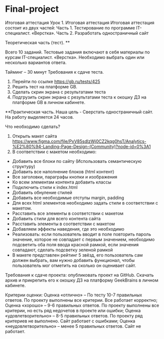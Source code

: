 # Final-project
Итоговая аттестация
Урок 1. Итоговая аттестация
Итоговая аттестация состоит из двух частей:
Часть 1. Тестирование по программе IT-специалист. «Верстка».
Часть 2. Разработать одностраничный сайт

Теоретическая часть (тест). **

Всего 10 заданий. Тестовые задания включают в себя материалы по курсам IT-специалист. «Верстка».
Необходимо выбрать один или несколько вариантов ответа.

Тайминг – 30 минут
Требования к сдаче теста.
1. Перейти по ссылке https://gb.ru/tests/425
2. Решить тест на платформе GB.
3. Сделать скрин экрана с результатами теста
4. Подгрузить скрин экрана с результатами теста к окошку ДЗ на платформе GB в личном кабинете.


**Практическая часть.
Наша цель - Сверстать одностраничный сайт.
На работу выделяется 24 часов.

Что необходимо сделать?
1. Открыть макет сайта https://www.figma.com/file/PxV85sdIzWj0CZ2kqg0hsT/Analytics-%E2%80%94-Landing-Page-Design-(Community)?node-id=0%3A1
2. В соответствии с макетом необходимо:
- Добавить все блоки по сайту (Использовать семантическую структуру)
- Добавить все наполнение блоков (html контент)
- Все заголовки, параграфы кнопки и изображения
- Ко всем элементам контента добавить классы
- Подключить стили к index.html
- Добавить обнуление стилей
- Добавить все необходимые отступы margin, padding
- Для всех html элементов необходимо задать стили в соответствии с макетом.
- Расставить все элементы в соответствии с макетом
- Добавить стили для всего контента сайта
- Расставить элементы в соответствии с макетом
- Добавляем эффекты наведения, где это необходимо
- Реализовать: если пользователь вводит в поле повторить пароль значение, которое не совпадает с первым значением, необходимо подсветить оба поля ввода красной рамкой, если значения совпадают, сделать подсветку зеленой рамкой
- В макете представлен рейтинг 5 звёзд, его пользователь сам должен выбрать, вам нужно добавить функционал, чтобы пользователь мог отметить на сколько он оценивает сайт.

Требования к сдаче проекта: опубликовать проект на GitHub. Скачать архив и прикрепить его к окошку ДЗ на платформу GeekBrains в личном кабинете.



Критерии оценки:
Оценка «отлично» – По тесту 10-7 правильных ответов. По проекту выполнены все критерии. Все работает корректно;
Оценка «хорошо» – 9-6 правильных ответов. По проекту выполнены все критерии, но есть ряд недочетов в проекте или ошибки;
Оценка «удовлетворительно» – 8-5 правильных ответов. По проекту ряд критериев не выполнено. Сайт работает с ошибками;
Оценка «неудовлетворительно» – менее 5 правильных ответов. Сайт не работает.

